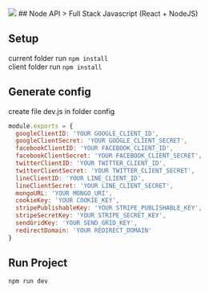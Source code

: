 <img src="https://travis-ci.org/yuttasakcom/NodeAPI.svg?branch=master">
## Node API
> Full Stack Javascript (React + NodeJS)

## Setup
current folder run `npm install`<br>
client folder run `npm install`<br>

## Generate config
create file dev.js in folder config<br>
```javascript
module.exports = {
  googleClientID: 'YOUR GOOGLE_CLIENT_ID',
  googleClientSecret: 'YOUR GOOGLE_CLIENT_SECRET',
  facebookClientID: 'YOUR FACEBOOK_CLIENT_ID',
  facebookClientSecret: 'YOUR FACEBOOK_CLIENT_SECRET',
  twitterClientID: 'YOUR TWITTER_CLIENT_ID',
  twitterClientSecret: 'YOUR TWITTER_CLIENT_SECRET',
  lineClientID: 'YOUR LINE_CLIENT_ID',
  lineClientSecret: 'YOUR LINE_CLIENT_SECRET',
  mongoURL: 'YOUR MONGO_URI',
  cookieKey: 'YOUR COOKIE_KEY',
  stripePublishableKey: 'YOUR STRIPE_PUBLISHABLE_KEY',
  stripeSecretKey: 'YOUR STRIPE_SECRET_KEY',
  sendGridKey: 'YOUR SEND_GRID_KEY',
  redirectDomain: 'YOUR REDIRECT_DOMAIN'
}
```

## Run Project
`npm run dev`